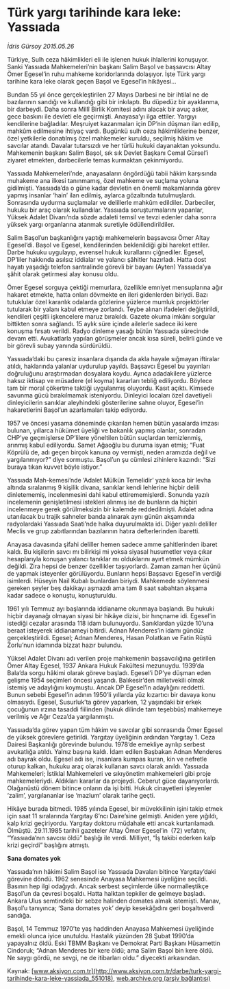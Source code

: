 # Türk yargı tarihinde kara leke: Yassıada

*İdris Gürsoy 2015.05.26*

<div class="pNewsDetailMainContent ctx_content" itemprop="articleBody">
 <p>
  Türkiye, Sulh ceza hâkimlikleri eli ile işlenen hukuk ihlallerini konuşuyor. Sanki Yassıada Mahkemeleri’nin başkanı Salim Başol ve başsavcısı Altay Ömer Egesel’in ruhu mahkeme koridorlarında dolaşıyor. İşte Türk yargı tarihine kara leke olarak geçen Başol ve Egesel’in hikâyesi…
 </p>
 <p>
  Bundan 55 yıl önce gerçekleştirilen 27 Mayıs Darbesi ne bir ihtilal ne de bazılarının sandığı ve kullandığı gibi bir inkılaptı. Bu düpedüz bir ayaklanma, bir darbeydi. Daha sonra Millî Birlik Komitesi adını alacak bir avuç asker, gece baskını ile devleti ele geçirmişti. Anayasa’yı ilga ettiler. Yargıyı kendilerine bağladılar. Meşruiyet kazanmaları için DP’nin düşman ilan edilip, mahkûm edilmesine ihtiyaç vardı. Bugünkü sulh ceza hâkimliklerine benzer, özel yetkilerle donatılmış özel mahkemeler kuruldu, seçilmiş hâkim ve savcılar atandı. Davalar tutarsızdı ve her türlü hukuki dayanaktan yoksundu. Mahkemenin başkanı Salim Başol, sık sık Devlet Başkanı Cemal Gürsel’i ziyaret etmekten, darbecilerle temas kurmaktan çekinmiyordu.
 </p>
 <p>
  Yassıada Mahkemeleri’nde, anayasaların öngördüğü tabii hâkim karşısında muhakeme ana ilkesi tanınmamış, özel mahkeme ve suçlama yoluna gidilmişti. Yassıada’da o güne kadar devletin en önemli makamlarında görev yapmış insanlar ‘hain’ ilan edilmiş, aylarca gözaltında tutulmuşlardı. Sonrasında uydurma suçlamalar ve delillerle mahkûm edildiler. Darbeciler, hukuku bir araç olarak kullandılar. Yassıada soruşturmalarını yapanlar, Yüksek Adalet Divanı’nda sözde adaleti temsil ve tevzi edenler daha sonra yüksek yargı organlarına atanmak suretiyle ödüllendirildiler.
 </p>
 <p>
  Salim Başol’un başkanlığını yaptığı mahkemelerin başsavcısı Ömer Altay Egesel’di. Başol ve Egesel, kendilerinden beklenildiği gibi hareket ettiler. Darbe hukuku uygulayıp, evrensel hukuk kurallarını çiğnediler. Egesel, DP’liler hakkında asılsız iddialar ve yalancı şâhitler hazırladı. Hatta dost hayatı yaşadığı telefon santralinde görevli bir bayanı (Ayten) Yassıada’ya şâhit olarak getirmesi alay konusu oldu.
 </p>
 <p>
  Ömer Egesel sorguya çektiği memurlara, özellikle emniyet mensuplarına ağır hakaret etmekte, hatta onları dövmekte en ileri gidenlerden biriydi. Bazı tutuklular özel karanlık odalarda gözlerine yüzlerce mumluk projektörler tutularak bir yalanı kabul etmeye zorlandı. Teybe alınan ifadeleri değiştirildi, kendileri çeşitli işkencelere maruz bırakıldı. Gazete okuma imkânı sorgular bittikten sonra sağlandı. 15 aylık süre içinde ailelerle sadece iki kere konuşma fırsatı verildi. Radyo dinleme yasağı bütün Yassıada sürecinde devam etti. Avukatlarla yapılan görüşmeler ancak kısa süreli, belirli günde ve bir görevli subay yanında sürdürüldü.
 </p>
 <p>
  Yassıada’daki bu çaresiz insanlara dışarıda da akla hayale sığmayan iftiralar atıldı, haklarında yalanlar uydurulup yayıldı. Başsavcı Egesel bu yayınları doğruluğunu araştırmadan dosyalara koydu. Ayrıca adadakilere yüzlerce haksız iktisap ve müsadere (el koyma) kararları tebliğ ediliyordu. Böylece tam bir moral çökertme taktiği uygulanmış oluyordu. Kasıt açıktı. Kimsede savunma gücü bırakılmamak isteniyordu. Dinleyici locaları özel davetiyeli dinleyicilerin sanıklar aleyhindeki gösterilerine sahne oluyor, Egesel’in hakaretlerini Başol’un azarlamaları takip ediyordu.
 </p>
 <p>
  1957 ve öncesi yasama döneminde çıkarılan hemen bütün yasalarda imzası bulunan, yıllarca hükümet üyeliği ve bakanlık yapmış olanlar, sonradan CHP’ye geçmişlerse DP’lilere yöneltilen bütün suçlardan temizlenmiş, arınmış kabul ediliyordu. Samet Ağaoğlu bu duruma isyan etmiş; “Fuat Köprülü de, adı geçen birçok kanuna oy vermişti, neden aramızda değil ve yargılanmıyor?” diye sormuştu. Başol’un şu cümlesi zihinlere kazındı: “Sizi buraya tıkan kuvvet böyle istiyor.”
 </p>
 <p>
  Yassıada Mah-kemesi’nde ‘Adalet Mülkün Temelidir’ yazılı koca bir levha altında sıralanmış 9 kişilik divana, sanıklar kendi lehlerine hiçbir delili dinletememiş, incelenmesini dahi kabul ettirememişlerdi. Sonunda yazılı incelemenin genişletilmesi istekleri alınmış ise de bunların da hiçbiri incelenmeye gerek görülmeksizin bir kalemde reddedilmişti. Adalet adına utanılacak bu trajik sahneler banda alınarak aynı günün akşamında radyolardaki Yassıada Saati’nde halka duyurulmakta idi. Diğer yazılı deliller Meclis ve grup zabıtlarından bazılarının hatıra defterlerinden ibaretti.
 </p>
 <p>
  Anayasa davasında şifahi deliller hemen sadece amme şahitlerinden ibaret kaldı. Bu kişilerin savcı mı bilirkişi mi yoksa siyasal husumetler veya çıkar hesaplarıyla konuşan yalancı tanıklar mı olduklarını ayırt etmek mümkün değildi. Zira hepsi de benzer özellikler taşıyorlardı. Zaman zaman her üçünü de yapmak isteyenler görülüyordu. Bunların hepsi Başsavcı Egesel’in verdiği isimlerdi. Hüseyin Nail Kubalı bunlardan biriydi. Mahkemede söylenmesi gereken şeyler beş dakikayı aşmazdı ama tam 8 saat sabahtan akşama kadar sadece o konuştu, konuşturuldu.
 </p>
 <p>
  1961 yılı Temmuz ayı başlarında iddianame okunmaya başlandı. Bu hukuki hiçbir dayanağı olmayan siyasi bir hikâye dizisi, bir hınçname idi. Egesel’in istediği cezalar arasında 118 idam bulunuyordu. Sanıklardan yüzde 10’una beraat isteyerek iddianameyi bitirdi. Adnan Menderes’in idamı gündüz gerçekleştirildi. Egesel; Adnan Menderes, Hasan Polatkan ve Fatin Rüştü Zorlu’nun idamında bizzat hazır bulundu.
 </p>
 <p>
  Yüksel Adalet Divanı adı verilen proje mahkemenin başsavcılığına getirilen Ömer Altay Egesel, 1937 Ankara Hukuk Fakültesi mezunuydu. 1939’da Bala’da sorgu hâkimi olarak göreve başladı. Egesel’i DP’ye düşman eden gelişme 1954 seçimleri öncesi yaşandı. Balıkesir’den milletvekili olmak istemiş ve adaylığını koymuştu. Ancak DP Egesel’in adaylığını reddetti. Bunun sebebi Egesel’in adının 1950’li yıllarda yüz kızartıcı bir davaya konu olmasıydı. Egesel, Susurluk’ta görev yaparken, 12 yaşındaki bir erkek çocuğunun ırzına tasaddi fiilinden (hukuk dilinde tam teşebbüs) mahkemeye verilmiş ve Ağır Ceza’da yargılanmıştı.
 </p>
 <p>
  Yassıada’da görev yapan tüm hâkim ve savcılar gibi sonrasında Ömer Egesel de yüksek görevlere getirildi. Yargıtay üyeliğinin ardından Yargıtay 1. Ceza Dairesi Başkanlığı görevinde bulundu. 1978’de emekliye ayrılıp serbest avukatlığa atıldı. Yalnız başına kaldı. İdam edilen Başbakan Adnan Menderes adı bayrak oldu. Egesel adı ise, insanlara kumpas kuran, kin ve nefretle oturup kalkan, hukuku araç olarak kullanan savcı olarak anıldı. Yassıada Mahkemeleri; İstiklal Mahkemeleri ve sıkıyönetim mahkemeleri gibi proje mahkemeleriydi. Aldıkları kararlar da projeydi. Ceberut güce dayanıyorlardı. Olağanüstü dönem bitince onların da işi bitti. Hukuk cinayetleri işleyenler ‘zalim’, yargılananlar ise ‘mazlum’ olarak tarihe geçti.
 </p>
 <p>
  Hikâye burada bitmedi. 1985 yılında Egesel, bir müvekkilinin işini takip etmek için saat 11 sıralarında Yargıtay 6’ncı Daire’sine gelmişti. Aniden yere yığıldı, kalp krizi geçiriyordu. Yargıtay doktoru müdahale etti ancak kurtarılamadı. Ölmüştü. 29.11.1985 tarihli gazeteler Altay Ömer Egesel’in  (72) vefatını, “Yassıada’nın savcısı öldü” başlığı ile verdi. Milliyet, “İş takibi ederken kalp krizi geçirdi” başlığını atmıştı.
 </p>
 <p>
  <strong>
   Sana domates yok
  </strong>
 </p>
 <p>
  Yassıada’nın hâkimi Salim Başol ise Yassıada Davaları bitince Yargıtay’daki görevine döndü. 1962 senesinde Anayasa Mahkemesi üyeliğine seçildi. Basının hep ilgi odağıydı. Ancak serbest seçimlerde ülke normalleştikçe Başol’un da çevresi boşaldı. Hatta halktan tepkiler de gelmeye başladı. Ankara Ulus semtindeki bir sebze halinden domates almak istemişti. Manav, Başol’u tanıyınca; ‘Sana domates yok’ deyip kesekâğıdını geri boşaltıverdi sandığa.
 </p>
 <p>
  Başol, 14 Temmuz 1970’te yaş haddinden Anayasa Mahkemesi üyeliğinde emekli olunca iyice unutuldu. Hastalık yüzünden 28 Şubat 1990’da yapayalnız öldü. Eski TBMM Başkanı ve Demokrat Parti Başkanı Hüsamettin Cindoruk; “Adnan Menderes bir kere öldü; ama Salim Başol bin kere öldü. Ne saygı gördü, ne sevgi, ne de itibarları oldu.” diyecekti arkasından.
 </p>
</div>


Kaynak: [www.aksiyon.com.tr](http://www.aksiyon.com.tr/darbe/turk-yargi-tarihinde-kara-leke-yassiada_551018), [web.archive.org (arşiv bağlantısı)](http://web.archive.org/web/20151214163415/http://www.aksiyon.com.tr/darbe/turk-yargi-tarihinde-kara-leke-yassiada_551018)
